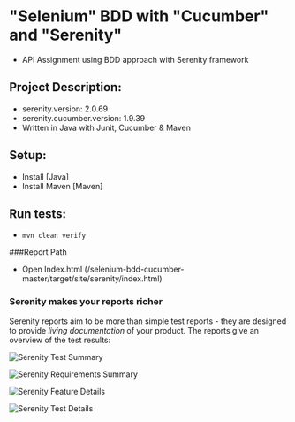 # "Selenium" BDD with "Cucumber" and "Serenity"
* API Assignment using BDD approach with Serenity framework


## Project Description:
* serenity.version: 2.0.69
* serenity.cucumber.version: 1.9.39
* Written in Java with Junit, Cucumber & Maven


## Setup:
* Install [Java]
* Install Maven [Maven]

## Run tests:
* `mvn clean verify` 

###Report Path
* Open Index.html (/selenium-bdd-cucumber-master/target/site/serenity/index.html)

### Serenity makes your reports richer

Serenity reports aim to be more than simple test reports - they are designed to provide _living documentation_ of your product. 
The reports give an overview of the test results:

![Serenity Test Summary](docs/1.png "Logo Title Text 1")



![Serenity Requirements Summary](docs/3.png "Logo Title Text 1")



![Serenity Feature Details](docs/2.png "Logo Title Text 1")



![Serenity Test Details](docs/4.png "Logo Title Text 1")




